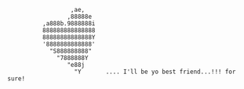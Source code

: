                       ,ae,
                     ,88888e
              ,a888b.9888888i
              888888888888888
              88888888888888Y
              '8888888888888'
                "S888888888"
                  "7888888Y
                     "e88j
                       "Y       .... I'll be yo best friend...!!! for sure!
